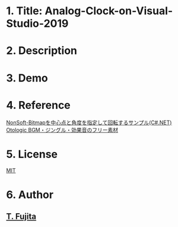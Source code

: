 # 1. Title: Analog-Clock-on-Visual-Studio-2019

# 2. Description

# 3. Demo

# 4. Reference
[NonSoft-Bitmapを中心点と角度を指定して回転するサンプル(C#.NET)](http://nonsoft.la.coocan.jp/SoftSample/CS.NET/SampleRotateBitmap.html)  
[Otologic BGM・ジングル・効果音のフリー素材](https://otologic.jp/)

# 5. License
[MIT](https://github.com/tcnksm/tool/blob/master/LICENCE)

# 6. Author
## [T. Fujita](https://github.com/To-Fujita)
